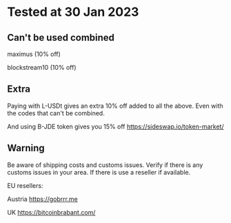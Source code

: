 # Tested at 30 Jan 2023

## Can't be used combined

maximus (10% off)

blockstream10 (10% off) 

## Extra
Paying with L-USDt gives an extra 10% off added to all the above. Even with the codes that can't be combined.

And using B-JDE token gives you 15% off https://sideswap.io/token-market/

## Warning 

Be aware of shipping costs and customs issues. Verify if there is any customs issues in your area. If there is use a reseller if available.

EU resellers:

Austria https://gobrrr.me 

UK https://bitcoinbrabant.com/
